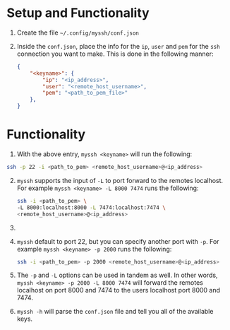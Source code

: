 # Setup and Functionality

1. Create the file `~/.config/myssh/conf.json`

2. Inside the `conf.json`, place the info for the `ip`, `user` and `pem` for
   the `ssh` connection you want to make. This is done in the following manner:
   ```json
   {
       "<keyname>": {
           "ip": "<ip_address>",
           "user": "<remote_host_username>",
           "pem": "<path_to_pem_file>"
       },
   }
   ```

# Functionality

1.   With the above entry, `myssh <keyname>` will run the following:
   ```bash
   ssh -p 22 -i <path_to_pem> <remote_host_username>@<ip_address>
   ```

2. `myssh` supports the input of `-L` to port forward to the remotes
   localhost. For example `myssh <keyname> -L 8000 7474` runs the following:
   ```bash
   ssh -i <path_to_pem> \
   -L 8000:localhost:8000 -L 7474:localhost:7474 \
   <remote_host_username>@<ip_address>
   ```

3. 

4. `myssh` default to port 22, but you can specify another port with `-p`. For 
   example `myssh <keyname> -p 2000` runs the following:
   ```bash
   ssh -i <path_to_pem> -p 2000 <remote_host_username>@<ip_address>
   ```

5. The `-p` and `-L` options can be used in tandem as well. In other words, 
   `myssh <keyname> -p 2000 -L 8000 7474` will forward the remotes localhost on
   port 8000 and 7474 to the users localhost port 8000 and 7474.

6. `myssh -h` will parse the `conf.json` file and tell you all of the available
    keys.
